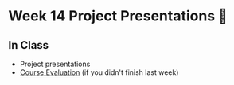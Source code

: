 # Week 14 Project Presentations 🙌

## In Class

- Project presentations
- [Course Evaluation](https://go.blueja.io/yVCyTnWND0me9xprJ52XYQ) (if you
  didn't finish last week)
